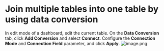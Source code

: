 # Join multiple tables into one table by using data conversion

In edit mode of a dashboard, edit the current table. On the **Data Conversion** tab, click **Add Conversion** and select **Connect**. Configure the **Connection Mode** and **Connection Field** parameter, and click **Apply**.
![image.png](/img/src/visulization/tablePro/tableJoin/tableJoin1.png)